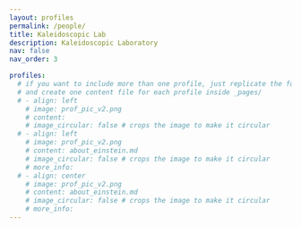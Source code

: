 ```yaml
---
layout: profiles
permalink: /people/
title: Kaleidoscopic Lab
description: Kaleidoscopic Laboratory 
nav: false
nav_order: 3

profiles:
  # if you want to include more than one profile, just replicate the following block
  # and create one content file for each profile inside _pages/
  # - align: left
    # image: prof_pic_v2.png
    # content: 
    # image_circular: false # crops the image to make it circular
  # - align: left
    # image: prof_pic_v2.png
    # content: about_einstein.md
    # image_circular: false # crops the image to make it circular
    # more_info: 
  # - align: center
    # image: prof_pic_v2.png
    # content: about_einstein.md
    # image_circular: false # crops the image to make it circular
    # more_info: 
---
```

